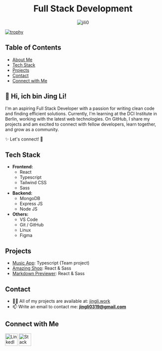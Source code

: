 <h1 align="center">Full Stack Development</h1>
<p align="center">
  <img src="https://komarev.com/ghpvc/?username=jili0&label=Profile%20views&color=edcc26&style=flat" alt="jili0" />
</p>

[![trophy](https://github-profile-trophy.vercel.app/?username=jili0&theme=onedark&rank=-C&title=-Issues,-Reviews)](https://github.com/jili0/github-profile-trophy)
<br>

## Table of Contents
- [About Me](#about-me)
- [Tech Stack](#tech-stack)
- [Projects](#projects)
- [Contact](#contact)
- [Connect with Me](#connect-with-me)

## 👋 Hi, ich bin Jing Li!

I'm an aspiring Full Stack Developer with a passion for writing clean code and finding efficient solutions. Currently, I'm learning at the DCI Institute in Berlin, working with the latest web technologies. On GitHub, I share my projects and am excited to connect with fellow developers, learn together, and grow as a community.

✨ Let's connect! 🚀

## Tech Stack
- **Frontend:**
  - React
  - Typescript
  - Tailwind CSS
  - Sass
- **Backend:**
  - MongoDB
  - Express JS
  - Node JS
- **Others:**
  - VS Code
  - Git / GitHub
  - Linux
  - Figma

## Projects
- [Music App](https://jingli.work/musicApp/): Typescript (Team project)
- [Amazing Shop](https://amazing-shop.onrender.com/): React & Sass
- [Markdown Previewer](https://markdown-previewer-a9ax.onrender.com/): React & Sass

## Contact
- 👨‍💻 All of my projects are available at: [jingli.work](https://jingli.work)
- 📫 Write an email to contact me: **jingli0319@gmail.com**

## Connect with Me
<p align="left">
  <a href="https://linkedin.com/in/jili0" target="blank"><img src="https://raw.githubusercontent.com/rahuldkjain/github-profile-readme-generator/master/src/images/icons/Social/linked-in-alt.svg" alt="LinkedIn" width="40" height="40"/></a>
  <a href="https://stackoverflow.com/users/24250717" target="blank"><img src="https://raw.githubusercontent.com/rahuldkjain/github-profile-readme-generator/master/src/images/icons/Social/stack-overflow.svg" alt="Stack Overflow" width="40" height="40"/></a>
</p>
